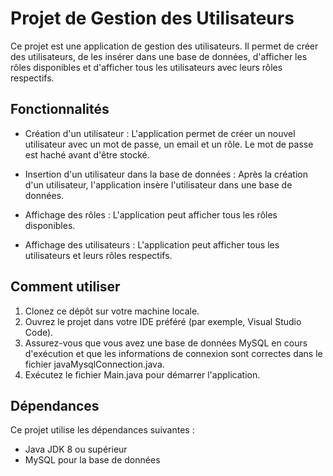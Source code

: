 # Projet de Gestion des Utilisateurs

Ce projet est une application de gestion des utilisateurs. Il permet de créer des utilisateurs, de les insérer dans une base de données, d'afficher les rôles disponibles et d'afficher tous les utilisateurs avec leurs rôles respectifs.

## Fonctionnalités

- Création d'un utilisateur : L'application permet de créer un nouvel utilisateur avec un mot de passe, un email et un rôle. Le mot de passe est haché avant d'être stocké.

- Insertion d'un utilisateur dans la base de données : Après la création d'un utilisateur, l'application insère l'utilisateur dans une base de données.

- Affichage des rôles : L'application peut afficher tous les rôles disponibles.

- Affichage des utilisateurs : L'application peut afficher tous les utilisateurs et leurs rôles respectifs.

## Comment utiliser

1. Clonez ce dépôt sur votre machine locale.
2. Ouvrez le projet dans votre IDE préféré (par exemple, Visual Studio Code).
3. Assurez-vous que vous avez une base de données MySQL en cours d'exécution et que les informations de connexion sont correctes dans le fichier javaMysqlConnection.java.
4. Exécutez le fichier Main.java pour démarrer l'application.

## Dépendances

Ce projet utilise les dépendances suivantes :

- Java JDK 8 ou supérieur
- MySQL pour la base de données
